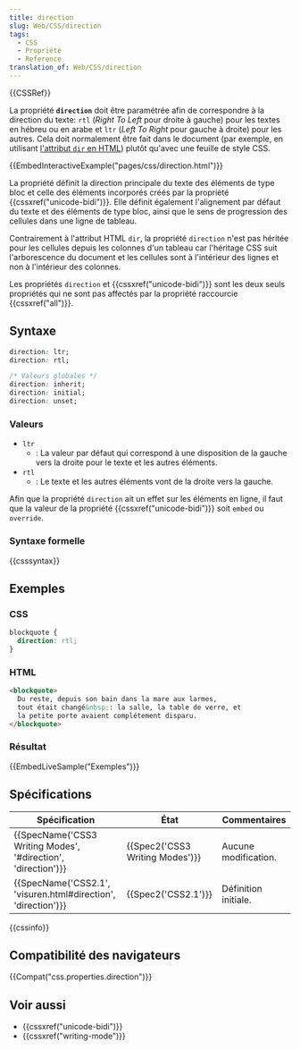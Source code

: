 ```yaml
---
title: direction
slug: Web/CSS/direction
tags:
  - CSS
  - Propriété
  - Reference
translation_of: Web/CSS/direction
---
```

{{CSSRef}}

La propriété **`direction`** doit être paramétrée afin de correspondre à la direction du texte: `rtl` (_Right To Left_ pour droite à gauche) pour les textes en hébreu ou en arabe et `ltr` (_Left To Right_ pour gauche à droite) pour les autres. Cela doit normalement être fait dans le document (par exemple, en utilisant [l'attribut `dir` en HTML](/fr/docs/Web/HTML/Attributs_universels/dir)) plutôt qu'avec une feuille de style CSS.

{{EmbedInteractiveExample("pages/css/direction.html")}}

La propriété définit la direction principale du texte des éléments de type bloc et celle des éléments incorporés créés par la propriété {{cssxref("unicode-bidi")}}. Elle définit également l'alignement par défaut du texte et des éléments de type bloc, ainsi que le sens de progression des cellules dans une ligne de tableau.

Contrairement à l'attribut HTML `dir`, la propriété `direction` n'est pas héritée pour les cellules depuis les colonnes d'un tableau car l'héritage CSS suit l'arborescence du document et les cellules sont à l'intérieur des lignes et non à l'intérieur des colonnes.

Les propriétés `direction` et {{cssxref("unicode-bidi")}} sont les deux seuls propriétés qui ne sont pas affectés par la propriété raccourcie {{cssxref("all")}}.

## Syntaxe

```css
direction: ltr;
direction: rtl;

/* Valeurs globales */
direction: inherit;
direction: initial;
direction: unset;
```

### Valeurs

- `ltr`
  - : La valeur par défaut qui correspond à une disposition de la gauche vers la droite pour le texte et les autres éléments.
- `rtl`
  - : Le texte et les autres éléments vont de la droite vers la gauche.

Afin que la propriété `direction` ait un effet sur les éléments en ligne, il faut que la valeur de la propriété {{cssxref("unicode-bidi")}} soit `embed` ou `override`.

### Syntaxe formelle

{{csssyntax}}

## Exemples

### CSS

```css
blockquote {
  direction: rtl;
}
```

### HTML

```html
<blockquote>
  Du reste, depuis son bain dans la mare aux larmes,
  tout était changé&nbsp;: la salle, la table de verre, et
  la petite porte avaient complétement disparu.
</blockquote>
```

### Résultat

{{EmbedLiveSample("Exemples")}}

## Spécifications

| Spécification                                                                    | État                                     | Commentaires         |
| -------------------------------------------------------------------------------- | ---------------------------------------- | -------------------- |
| {{SpecName('CSS3 Writing Modes', '#direction', 'direction')}} | {{Spec2('CSS3 Writing Modes')}} | Aucune modification. |
| {{SpecName('CSS2.1', 'visuren.html#direction', 'direction')}} | {{Spec2('CSS2.1')}}                 | Définition initiale. |

{{cssinfo}}

## Compatibilité des navigateurs

{{Compat("css.properties.direction")}}

## Voir aussi

- {{cssxref("unicode-bidi")}}
- {{cssxref("writing-mode")}}
